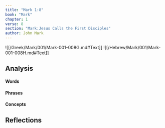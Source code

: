 ```yaml
---
title: "Mark 1:8"
book: "Mark"
chapter: 1
verse: 8
section: "Mark:Jesus Calls the First Disciples"
author: John Mark
---
```

![[/Greek/Mark/001/Mark-001-008G.md#Text]]
![[/Hebrew/Mark/001/Mark-001-008H.md#Text]]

## Analysis

#### Words

#### Phrases

#### Concepts

## Reflections
